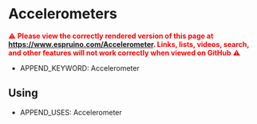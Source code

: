 <!--- Copyright (c) 2013 Gordon Williams, Pur3 Ltd. See the file LICENSE for copying permission. -->
Accelerometers
============

<span style="color:red">:warning: **Please view the correctly rendered version of this page at https://www.espruino.com/Accelerometer. Links, lists, videos, search, and other features will not work correctly when viewed on GitHub** :warning:</span>

* APPEND_KEYWORD: Accelerometer

Using 
-----

* APPEND_USES: Accelerometer
